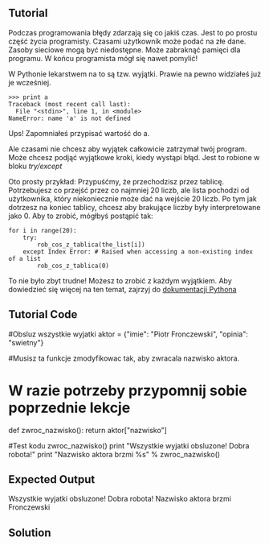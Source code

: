 Tutorial
--------

Podczas programowania błędy zdarzają się co jakiś czas. Jest to po prostu część życia programisty.
Czasami użytkownik może podać na złe dane. Zasoby sieciowe mogą być niedostępne. Może zabraknąć pamięci dla programu. W końcu programista mógł się nawet pomylić!

W Pythonie lekarstwem na to są tzw. wyjątki. Prawie na pewno widziałeś już je wcześniej.

    >>> print a
    Traceback (most recent call last):
      File "<stdin>", line 1, in <module>
    NameError: name 'a' is not defined

Ups! Zapomniałeś przypisać wartość do a.

Ale czasami nie chcesz aby wyjątek całkowicie zatrzymał twój program. Może chcesz podjąć wyjątkowe kroki, kiedy wystąpi błąd. Jest to robione w bloku *try/except*

Oto prosty przykład: Przypuśćmy, że przechodzisz przez tablicę. Potrzebujesz co przejść przez co najmniej 20 liczb, ale lista pochodzi od użytkownika, który niekoniecznie może dać na wejście 20 liczb. Po tym jak dotrzesz na koniec tablicy, chcesz aby brakujące liczby były interpretowane jako 0. Aby to zrobić, mógłbyś postąpić tak:

    for i in range(20):
        try:
            rob_cos_z_tablica(the_list[i])
        except Index Error: # Raised when accessing a non-existing index of a list
            rob_cos_z_tablica(0)

To nie było zbyt trudne! Możesz to zrobić z każdym wyjątkiem. Aby dowiedzieć się więcej na ten temat, zajrzyj do [dokumentacji Pythona](http://docs.python.org/tutorial/errors.html#handling-exceptions)

Tutorial Code
-------------
#Obsluz wszystkie wyjatki
aktor = {"imie": "Piotr Fronczewski", "opinia": "swietny"}

#Musisz ta funkcje zmodyfikowac tak, aby zwracala nazwisko aktora.
# W razie potrzeby przypomnij sobie poprzednie lekcje
def zwroc_nazwisko():
    return aktor["nazwisko"]

#Test kodu
zwroc_nazwisko()
print "Wszystkie wyjatki obsluzone! Dobra robota!"
print "Nazwisko aktora brzmi %s" % zwroc_nazwisko()

Expected Output
---------------
Wszystkie wyjatki obsluzone! Dobra robota!
Nazwisko aktora brzmi Fronczewski

Solution
--------
